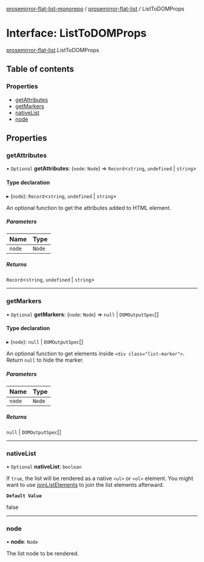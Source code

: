 [prosemirror-flat-list-monorepo](../README.md) / [prosemirror-flat-list](../modules/prosemirror_flat_list.md) / ListToDOMProps

# Interface: ListToDOMProps

[prosemirror-flat-list](../modules/prosemirror_flat_list.md).ListToDOMProps

## Table of contents

### Properties

- [getAttributes](prosemirror_flat_list.ListToDOMProps.md#getattributes)
- [getMarkers](prosemirror_flat_list.ListToDOMProps.md#getmarkers)
- [nativeList](prosemirror_flat_list.ListToDOMProps.md#nativelist)
- [node](prosemirror_flat_list.ListToDOMProps.md#node)

## Properties

### getAttributes

• `Optional` **getAttributes**: (`node`: `Node`) => `Record`<`string`, `undefined` \| `string`\>

#### Type declaration

▸ (`node`): `Record`<`string`, `undefined` \| `string`\>

An optional function to get the attributes added to HTML element.

##### Parameters

| Name | Type |
| :------ | :------ |
| `node` | `Node` |

##### Returns

`Record`<`string`, `undefined` \| `string`\>

___

### getMarkers

• `Optional` **getMarkers**: (`node`: `Node`) => ``null`` \| `DOMOutputSpec`[]

#### Type declaration

▸ (`node`): ``null`` \| `DOMOutputSpec`[]

An optional function to get elements inside `<div class="list-marker">`.
Return `null` to hide the marker.

##### Parameters

| Name | Type |
| :------ | :------ |
| `node` | `Node` |

##### Returns

``null`` \| `DOMOutputSpec`[]

___

### nativeList

• `Optional` **nativeList**: `boolean`

If `true`, the list will be rendered as a native `<ul>` or `<ol>` element.
You might want to use [joinListElements](../modules/prosemirror_flat_list.md#joinlistelements) to join the list elements
afterward.

**`Default Value`**

false

___

### node

• **node**: `Node`

The list node to be rendered.
